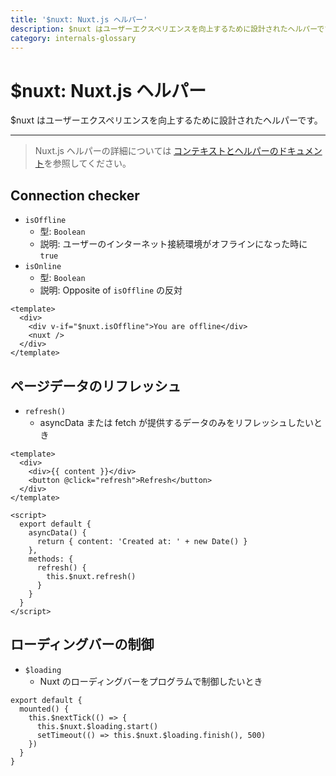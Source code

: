 ```yaml
---
title: '$nuxt: Nuxt.js ヘルパー'
description: $nuxt はユーザーエクスペリエンスを向上するために設計されたヘルパーです。 
category: internals-glossary
---
```

# $nuxt: Nuxt.js ヘルパー

$nuxt はユーザーエクスペリエンスを向上するために設計されたヘルパーです。 

---

> Nuxt.js ヘルパーの詳細については [コンテキストとヘルパーのドキュメント](/docs/concepts/context-helpers#nuxt-the-nuxtjs-helper)を参照してください。

## Connection checker

- `isOffline`
  - 型: `Boolean`
  - 説明: ユーザーのインターネット接続環境がオフラインになった時に `true`
- `isOnline`
  - 型: `Boolean`
  - 説明: Opposite of `isOffline` の反対

```html{}[layouts/default.vue]
<template>
  <div>
    <div v-if="$nuxt.isOffline">You are offline</div>
    <nuxt />
  </div>
</template>
```

## ページデータのリフレッシュ

- `refresh()`
  - asyncData または fetch が提供するデータのみをリフレッシュしたいとき

```html{}[example.vue]
<template>
  <div>
    <div>{{ content }}</div>
    <button @click="refresh">Refresh</button>
  </div>
</template>

<script>
  export default {
    asyncData() {
      return { content: 'Created at: ' + new Date() }
    },
    methods: {
      refresh() {
        this.$nuxt.refresh()
      }
    }
  }
</script>
```

## ローディングバーの制御

- `$loading`
  - Nuxt のローディングバーをプログラムで制御したいとき

```js{}[]
export default {
  mounted() {
    this.$nextTick(() => {
      this.$nuxt.$loading.start()
      setTimeout(() => this.$nuxt.$loading.finish(), 500)
    })
  }
}
```
